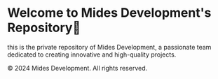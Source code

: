 # Welcome to Mides Development's Repository👋

this is the private repository of Mides Development, a passionate 
team dedicated to creating innovative and high-quality projects. 

© 2024 Mides Development. All rights reserved.
